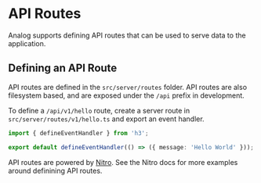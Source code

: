 # API Routes

Analog supports defining API routes that can be used to serve data to the application.

## Defining an API Route

API routes are defined in the `src/server/routes` folder. API routes are also filesystem based, and are exposed under the `/api` prefix in development.

To define a `/api/v1/hello` route, create a server route in `src/server/routes/v1/hello.ts` and export an event handler.

```ts
import { defineEventHandler } from 'h3';

export default defineEventHandler(() => ({ message: 'Hello World' }));
```

API routes are powered by [Nitro](https://nitro.unjs.io). See the Nitro docs for more examples around definining API routes.
